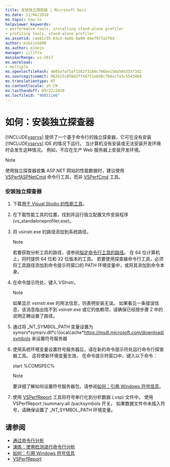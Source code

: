```yaml
---
title: 安装独立探查器 | Microsoft Docs
ms.date: 11/04/2016
ms.topic: how-to
helpviewer_keywords:
- performance tools, installing stand-alone profiler
- profiling tools, stand-alone profiler
ms.assetid: cae81c95-83cd-4ab6-8a98-84ef977a2f6d
author: mikejo5000
ms.author: mikejo
manager: jillfra
monikerRange: vs-2017
ms.workload:
- multiple
ms.openlocfilehash: 4005a7af5af1582f31b6c706be150a504355f3d2
ms.sourcegitcommit: 062615c058d2ff44751e8d0c704ccfa3c5543469
ms.translationtype: HT
ms.contentlocale: zh-CN
ms.lasthandoff: 09/22/2020
ms.locfileid: "90851146"
---
```

# <a name="how-to-install-the-stand-alone-profiler"></a>如何：安装独立探查器
[!INCLUDE[vsprvs](../code-quality/includes/vsprvs_md.md)] 提供了一个基于命令行的独立探查器，它可在没有安装 [!INCLUDE[vsprvs](../code-quality/includes/vsprvs_md.md)] IDE 的情况下运行。 当计算机没有安装或无法安装开发环境时会发生这种情况。 例如，不应在生产 Web 服务器上安装开发环境。

> [!NOTE]
> 使用独立探查器收集 ASP.NET 网站的性能数据时，建议使用 [VSPerfASPNetCmd](../profiling/vsperfaspnetcmd.md) 命令行工具，而非 [VSPerfCmd](../profiling/vsperfcmd.md) 工具。

### <a name="to-install-the-stand-alone-profiler"></a>安装独立探查器

1. 下载[用于 Visual Studio 的性能工具](https://visualstudio.microsoft.com/downloads/?q=performance+tools#performance-tools-for-visual-studio)。

1. 在下载性能工具的位置，找到并运行独立配置文件安装程序(vs_standaloneprofiler.exe)。

2. 将 vsinstr.exe 的路径添加到系统路径。

   > [!NOTE]
   > 若要获取分析工具的路径，请参阅[指定命令行工具的路径](../profiling/specifying-the-path-to-profiling-tools-command-line-tools.md)。 在 64 位计算机上，同时提供 64 位和 32 位版本的工具。 若要使用探查器命令行工具，必须将工具路径添加到命令提示符窗口的 PATH 环境变量中，或将其添加到命令本身。

3. 在命令提示符处，键入 VSInstr。

   > [!NOTE]
   > 如果显示 vsinstr.exe 的用法信息，则表明安装无误。 如果看见一条错误信息，该消息指出找不到 vsinstr.exe 或它的依赖项，请确保已经按步骤 2 中的说明正确设置了路径。

4. 通过将 _NT_SYMBOL_PATH 变量设置为 symsrv\*symsrv.dll\*c:\localcache\*https://msdl.microsoft.com/download/symbols 来设置符号服务器 

5. 使用系统环境变量设置符号服务器后，请在新的命令提示符处运行命令行探查器工具。 这将使新环境变量生效。 在命令提示符窗口中，键入以下命令：

    start %COMSPEC%

   > [!NOTE]
   > 要详细了解如何设置符号服务器包，请参阅[如何：引用 Windows 符号信息](../profiling/how-to-reference-windows-symbol-information.md)。

6. 使用 [VSPerfReport](../profiling/vsperfreport.md) 工具将符号串行化到分析数据 (.vsp) 文件中。 使用 VSPerfReport /summary:all /packsymbols 开关。 如果数据文件中未插入符号，请确保设置了 _NT_SYMBOL_PATH 环境变量。

## <a name="see-also"></a>请参阅
- [通过命令行分析](../profiling/using-the-profiling-tools-from-the-command-line.md)
- [演练：使用检测进行命令行分析](command-line-profiling-of-stand-alone-applications.md)
- [如何：引用 Windows 符号信息](../profiling/how-to-reference-windows-symbol-information.md)
- [VSPerfReport](../profiling/vsperfreport.md)
